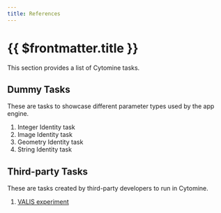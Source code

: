 ```yaml
---
title: References
---
```


# {{ $frontmatter.title }}

This section provides a list of Cytomine tasks.

## Dummy Tasks

These are tasks to showcase different parameter types used by the app engine.

1. Integer Identity task
2. Image Identity task
3. Geometry Identity task
4. String Identity task


## Third-party Tasks

These are tasks created by third-party developers to run in Cytomine.

1. [VALIS experiment](https://github.com/maxime915/app_engine_valis_experiment)
